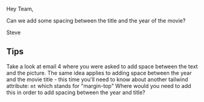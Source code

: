 Hey Team,

Can we add some spacing between the title and the year of the movie?

Steve

## Tips

Take a look at email 4 where you were asked to add space between the text and the picture. The same idea applies to 
adding space between the year and the movie title - this time you'll need to know about another tailwind attribute: `mt`
which stands for "margin-top" Where would you need to add this in order to add spacing between the year and title?